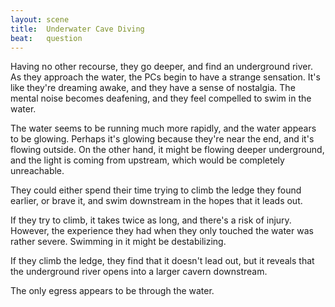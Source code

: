 ```yaml
---
layout: scene
title:  Underwater Cave Diving
beat:   question
---
```



Having no other recourse, they go deeper, and find an underground river.
As they approach the water, the PCs begin to have a strange sensation.
It's like they're dreaming awake, and they have a sense of nostalgia.
The mental noise becomes deafening, and they feel compelled to swim in the water.

The water seems to be running much more rapidly, and the water appears to be glowing.
Perhaps it's glowing because they're near the end, and it's flowing outside.
On the other hand, it might be flowing deeper underground,
and the light is coming from upstream, which would be completely unreachable.

They could either spend their time trying to climb the ledge they found earlier,
or brave it, and swim downstream in the hopes that it leads out.

If they try to climb, it takes twice as long, and there's a risk of injury.
However, the experience they had when they only touched the water was rather severe.
Swimming in it might be destabilizing.

If they climb the ledge, they find that it doesn't lead out,
but it reveals that the underground river opens into a larger cavern downstream.

The only egress appears to be through the water.





